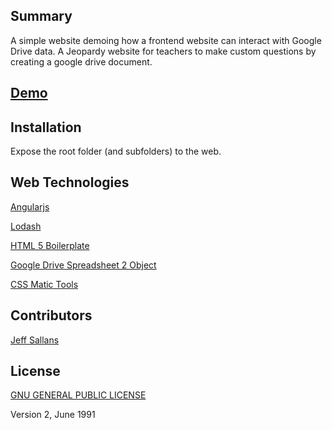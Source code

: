 ## Summary

A simple website demoing how a frontend website can interact with Google Drive data.
A Jeopardy website for teachers to make custom questions by creating a google drive document.

## [Demo](http://jeffsallans.github.io/google_powered_jeopardy/)

## Installation

Expose the root folder (and subfolders) to the web.

## Web Technologies

[Angularjs](http://angularjs.org/)

[Lodash](http://lodash.com/)

[HTML 5 Boilerplate](http://html5boilerplate.com/)

[Google Drive Spreadsheet 2 Object]()

[CSS Matic Tools](http://www.cssmatic.com/gradient-generator)

## Contributors
 
[Jeff Sallans](http://github.com/JeffSallans)

## License

[GNU GENERAL PUBLIC LICENSE](https://tldrlegal.com/license/gnu-general-public-license-v2)

Version 2, June 1991



